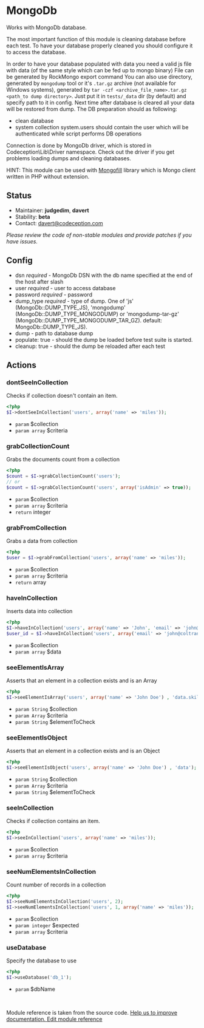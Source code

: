 # MongoDb


Works with MongoDb database.

The most important function of this module is cleaning database before each test.
To have your database properly cleaned you should configure it to access the database.

In order to have your database populated with data you need a valid js file with data (of the same style which can be fed up to mongo binary)
File can be generated by RockMongo export command
You can also use directory, generated by ```mongodump``` tool or it's ```.tar.gz``` archive (not available for Windows systems), generated by ```tar -czf <archive_file_name>.tar.gz <path_to dump directory>```.
Just put it in ``` tests/_data ``` dir (by default) and specify path to it in config.
Next time after database is cleared all your data will be restored from dump.
The DB preparation should as following:
- clean database
- system collection system.users should contain the user which will be authenticated while script performs DB operations

Connection is done by MongoDb driver, which is stored in Codeception\Lib\Driver namespace.
Check out the driver if you get problems loading dumps and cleaning databases.

HINT: This module can be used with [Mongofill](https://github.com/mongofill/mongofill) library which is Mongo client written in PHP without extension.

## Status

* Maintainer: **judgedim**, **davert**
* Stability: **beta**
* Contact: davert@codeception.com

*Please review the code of non-stable modules and provide patches if you have issues.*

## Config

* dsn *required* - MongoDb DSN with the db name specified at the end of the host after slash
* user *required* - user to access database
* password *required* - password
* dump_type *required* - type of dump.
  One of 'js' (MongoDb::DUMP_TYPE_JS), 'mongodump' (MongoDb::DUMP_TYPE_MONGODUMP) or 'mongodump-tar-gz' (MongoDb::DUMP_TYPE_MONGODUMP_TAR_GZ).
  default: MongoDb::DUMP_TYPE_JS).
* dump - path to database dump
* populate: true - should the dump be loaded before test suite is started.
* cleanup: true - should the dump be reloaded after each test


## Actions

### dontSeeInCollection
 
Checks if collection doesn't contain an item.

``` php
<?php
$I->dontSeeInCollection('users', array('name' => 'miles'));
```

 * `param` $collection
 * `param array` $criteria


### grabCollectionCount
 
Grabs the documents count from a collection

``` php
<?php
$count = $I->grabCollectionCount('users');
// or
$count = $I->grabCollectionCount('users', array('isAdmin' => true));
```

 * `param` $collection
 * `param array` $criteria
 * `return` integer


### grabFromCollection
 
Grabs a data from collection

``` php
<?php
$user = $I->grabFromCollection('users', array('name' => 'miles'));
```

 * `param` $collection
 * `param array` $criteria
 * `return` array


### haveInCollection
 
Inserts data into collection

``` php
<?php
$I->haveInCollection('users', array('name' => 'John', 'email' => 'john@coltrane.com'));
$user_id = $I->haveInCollection('users', array('email' => 'john@coltrane.com'));
```

 * `param` $collection
 * `param array` $data


### seeElementIsArray
 
Asserts that an element in a collection exists and is an Array

``` php
<?php
$I->seeElementIsArray('users', array('name' => 'John Doe') , 'data.skills');
```

 * `param String` $collection
 * `param Array` $criteria
 * `param String` $elementToCheck


### seeElementIsObject
 
Asserts that an element in a collection exists and is an Object

``` php
<?php
$I->seeElementIsObject('users', array('name' => 'John Doe') , 'data');
```

 * `param String` $collection
 * `param Array` $criteria
 * `param String` $elementToCheck


### seeInCollection
 
Checks if collection contains an item.

``` php
<?php
$I->seeInCollection('users', array('name' => 'miles'));
```

 * `param` $collection
 * `param array` $criteria


### seeNumElementsInCollection
 
Count number of records in a collection

``` php
<?php
$I->seeNumElementsInCollection('users', 2);
$I->seeNumElementsInCollection('users', 1, array('name' => 'miles'));
```

 * `param` $collection
 * `param integer` $expected
 * `param array` $criteria


### useDatabase
 
Specify the database to use

``` php
<?php
$I->useDatabase('db_1');
```

 * `param` $dbName

<p>&nbsp;</p><div class="alert alert-warning">Module reference is taken from the source code. <a href="https://github.com/Codeception/module-mongodb/tree/master/src/Codeception/Module/MongoDb.php">Help us to improve documentation. Edit module reference</a></div>
